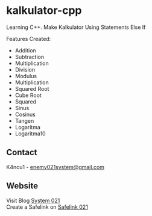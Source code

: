 # kalkulator-cpp

 Learning C++. Make Kalkulator Using Statements Else If

Features Created: 
- Addition
- Subtraction
- Multiplication
- Division
- Modulus
- Multiplication
- Squared Root
- Cube Root
- Squared
- Sinus
- Cosinus
- Tangen
- Logaritma
- Logaritma10

## Contact

K4ncu1 - enemy021system@gmail.com

## Website

Visit Blog <a href="https://www.system021.my.id">System 021</a>
<br>
Create a Safelink on <a href="https://www.system021.my.id">Safelink 021</a>
